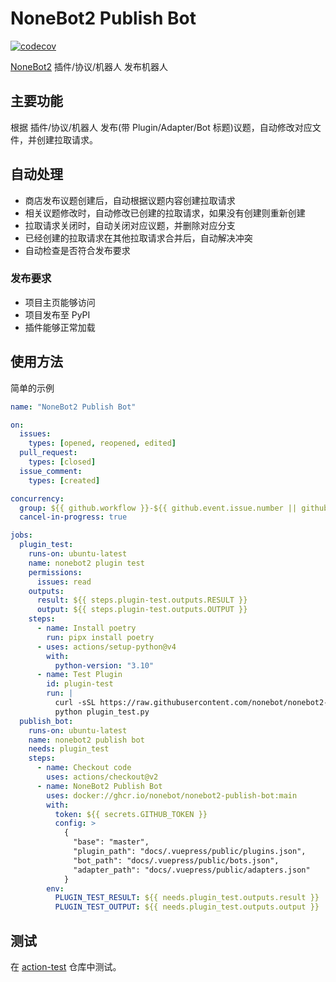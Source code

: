 # NoneBot2 Publish Bot

[![codecov](https://codecov.io/gh/nonebot/nonebot2-publish-bot/branch/main/graph/badge.svg?token=BOIBTOCWCH)](https://codecov.io/gh/nonebot/nonebot2-publish-bot)

[NoneBot2](https://github.com/nonebot/nonebot2) 插件/协议/机器人 发布机器人

## 主要功能

根据 插件/协议/机器人 发布(带 Plugin/Adapter/Bot 标题)议题，自动修改对应文件，并创建拉取请求。

## 自动处理

- 商店发布议题创建后，自动根据议题内容创建拉取请求
- 相关议题修改时，自动修改已创建的拉取请求，如果没有创建则重新创建
- 拉取请求关闭时，自动关闭对应议题，并删除对应分支
- 已经创建的拉取请求在其他拉取请求合并后，自动解决冲突
- 自动检查是否符合发布要求

### 发布要求

- 项目主页能够访问
- 项目发布至 PyPI
- 插件能够正常加载

## 使用方法

简单的示例

```yaml
name: "NoneBot2 Publish Bot"

on:
  issues:
    types: [opened, reopened, edited]
  pull_request:
    types: [closed]
  issue_comment:
    types: [created]

concurrency:
  group: ${{ github.workflow }}-${{ github.event.issue.number || github.run_id }}
  cancel-in-progress: true

jobs:
  plugin_test:
    runs-on: ubuntu-latest
    name: nonebot2 plugin test
    permissions:
      issues: read
    outputs:
      result: ${{ steps.plugin-test.outputs.RESULT }}
      output: ${{ steps.plugin-test.outputs.OUTPUT }}
    steps:
      - name: Install poetry
        run: pipx install poetry
      - uses: actions/setup-python@v4
        with:
          python-version: "3.10"
      - name: Test Plugin
        id: plugin-test
        run: |
          curl -sSL https://raw.githubusercontent.com/nonebot/nonebot2-publish-bot/main/plugin_test.py -o plugin_test.py
          python plugin_test.py
  publish_bot:
    runs-on: ubuntu-latest
    name: nonebot2 publish bot
    needs: plugin_test
    steps:
      - name: Checkout code
        uses: actions/checkout@v2
      - name: NoneBot2 Publish Bot
        uses: docker://ghcr.io/nonebot/nonebot2-publish-bot:main
        with:
          token: ${{ secrets.GITHUB_TOKEN }}
          config: >
            {
              "base": "master",
              "plugin_path": "docs/.vuepress/public/plugins.json",
              "bot_path": "docs/.vuepress/public/bots.json",
              "adapter_path": "docs/.vuepress/public/adapters.json"
            }
        env:
          PLUGIN_TEST_RESULT: ${{ needs.plugin_test.outputs.result }}
          PLUGIN_TEST_OUTPUT: ${{ needs.plugin_test.outputs.output }}
```

## 测试

在 [action-test](https://github.com/he0119/action-test) 仓库中测试。
